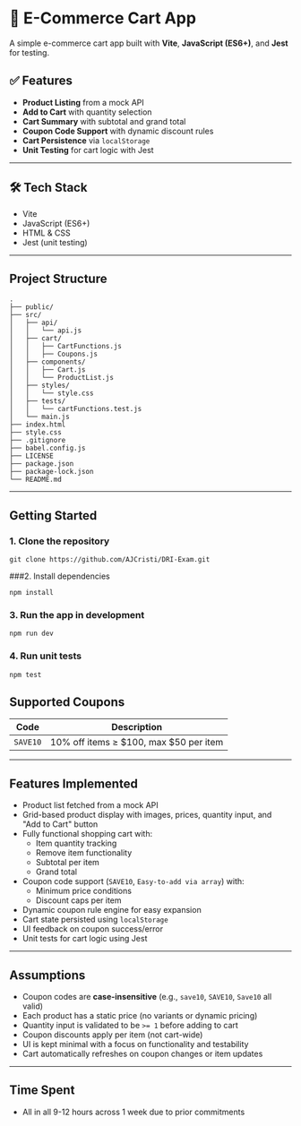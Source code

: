 # 🛒 E-Commerce Cart App

A simple e-commerce cart app built with **Vite**, **JavaScript (ES6+)**, and **Jest** for testing.

## ✅ Features

- **Product Listing** from a mock API
- **Add to Cart** with quantity selection
- **Cart Summary** with subtotal and grand total
- **Coupon Code Support** with dynamic discount rules
- **Cart Persistence** via `localStorage`
- **Unit Testing** for cart logic with Jest

---

## 🛠️ Tech Stack

- Vite
- JavaScript (ES6+)
- HTML & CSS
- Jest (unit testing)

---

## Project Structure
```
.
├── public/
├── src/
│   ├── api/
│   │   └── api.js               
│   ├── cart/
│   │   ├── CartFunctions.js     
│   │   ├── Coupons.js           
│   ├── components/
│   │   ├── Cart.js              
│   │   └── ProductList.js       
│   ├── styles/
│   │   └── style.css            
│   ├── tests/
│   │   └── cartFunctions.test.js
│   └── main.js 
├── index.html                   
├── style.css                    
├── .gitignore
├── babel.config.js              
├── LICENSE
├── package.json
├── package-lock.json
└── README.md                    
```

---

## Getting Started

### 1. Clone the repository

```
git clone https://github.com/AJCristi/DRI-Exam.git
```

###2. Install dependencies

```
npm install
```

### 3. Run the app in development

```
npm run dev
```

### 4. Run unit tests

```
npm test
```

## Supported Coupons
| Code     | Description                               |
| -------- | ----------------------------------------- |
| `SAVE10` | 10% off items ≥ \$100, max \$50 per item  |

---

## Features Implemented

- Product list fetched from a mock API
- Grid-based product display with images, prices, quantity input, and "Add to Cart" button
- Fully functional shopping cart with:
  - Item quantity tracking
  - Remove item functionality
  - Subtotal per item
  - Grand total
- Coupon code support (`SAVE10`, `Easy-to-add via array`) with:
  - Minimum price conditions
  - Discount caps per item
- Dynamic coupon rule engine for easy expansion
- Cart state persisted using `localStorage`
- UI feedback on coupon success/error
- Unit tests for cart logic using Jest

---

## Assumptions

- Coupon codes are **case-insensitive** (e.g., `save10`, `SAVE10`, `Save10` all valid)
- Each product has a static price (no variants or dynamic pricing)
- Quantity input is validated to be `>= 1` before adding to cart
- Coupon discounts apply per item (not cart-wide)
- UI is kept minimal with a focus on functionality and testability
- Cart automatically refreshes on coupon changes or item updates

---

## Time Spent

- All in all 9-12 hours across 1 week due to prior commitments